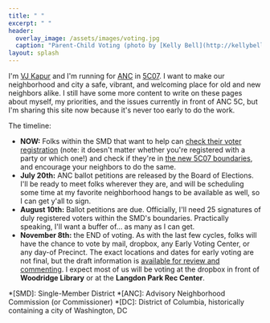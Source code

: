 ```yaml
---
title: " "
excerpt: " "
header:
  overlay_image: /assets/images/voting.jpg
  caption: "Parent-Child Voting (photo by [Kelly Bell](http://kellybellphotography.com))"
layout: splash
---
```

I'm [VJ Kapur](/vj/) and I'm running for [ANC](/ancs/) in [5C07](/5c07/). I want to make our neighborhood and city a safe, vibrant, and welcoming place for old and new neighbors alike. I still have some more content to write on these pages about myself, my priorities, and the issues currently in front of ANC 5C, but I'm sharing this site now because it's never too early to do the work.

The timeline:
- **NOW:** Folks within the SMD that want to help can [check their voter registration](https://www.dcboe.org/Voters/Register-To-Vote/Check-Voter-Registration-Status) (note: it doesn't matter whether you're registered with a party or which one!) and check if they're in [the new 5C07 boundaries](/5c07/), and encourage your neighbors to do the same.
- **July 20th:** ANC ballot petitions are released by the Board of Elections. I'll be ready to meet folks wherever they are, and will be scheduling some time at my favorite neighborhood hangs to be available as well, so I can get y'all to sign.
- **August 10th:** Ballot petitions are due. Officially, I'll need 25 signatures of duly registered voters within the SMD's boundaries. Practically speaking, I'll want a buffer of... as many as I can get.
- **November 8th:** the END of voting. As with the last few cycles, folks will have the chance to vote by mail, dropbox, any Early Voting Center, or any day-of Precinct. The exact locations and dates for early voting are not final, but the draft information is [available for review and commenting](https://www.dcboe.org/Elections/2022-Elections). I expect most of us will be voting at the dropbox in front of **Woodridge Library** or at the **Langdon Park Rec Center**.

*[SMD]: Single-Member District
*[ANC]: Advisory Neighborhood Commission (or Commissioner)
*[DC]: District of Columbia, historically containing a city of Washington, DC
